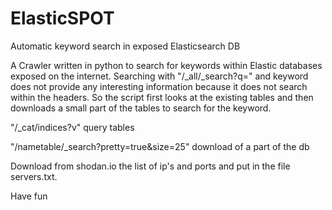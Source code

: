 # ElasticSPOT
Automatic keyword search in exposed Elasticsearch DB

A Crawler written in python to search for keywords within Elastic databases exposed on the internet. 
Searching with "/_all/_search?q=" and keyword does not provide any interesting information because it does not search within the headers. So the script first looks at the existing tables and then downloads a small part of the tables to search for the keyword.

"/_cat/indices?v" query tables

"/nametable/_search?pretty=true&size=25" download of a part of the db

Download from shodan.io the list of ip's and ports and put in the file servers.txt. 

Have fun

